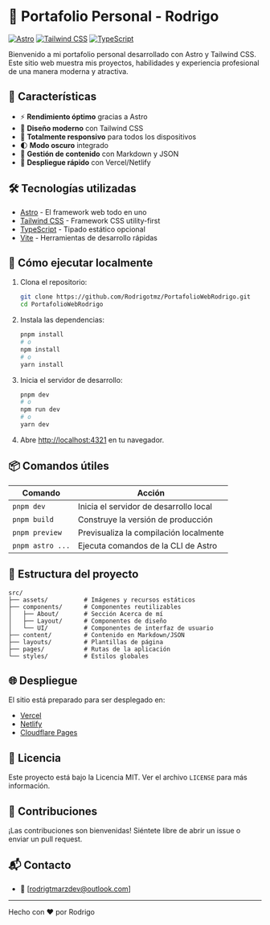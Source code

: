 # 🚀 Portafolio Personal - Rodrigo

[![Astro](https://img.shields.io/badge/Astro-5.0-FF5D01?logo=astro&style=for-the-badge&logoColor=white)](https://astro.build/)
[![Tailwind CSS](https://img.shields.io/badge/Tailwind_CSS-38B2AC?style=for-the-badge&logo=tailwind-css&logoColor=white)](https://tailwindcss.com/)
[![TypeScript](https://img.shields.io/badge/TypeScript-007ACC?style=for-the-badge&logo=typescript&logoColor=white)](https://www.typescriptlang.org/)

Bienvenido a mi portafolio personal desarrollado con Astro y Tailwind CSS. Este sitio web muestra mis proyectos, habilidades y experiencia profesional de una manera moderna y atractiva.

## 🌟 Características

- ⚡️ **Rendimiento óptimo** gracias a Astro
- 🎨 **Diseño moderno** con Tailwind CSS
- 📱 **Totalmente responsivo** para todos los dispositivos
- 🌓 **Modo oscuro** integrado
- 📝 **Gestión de contenido** con Markdown y JSON
- 🚀 **Despliegue rápido** con Vercel/Netlify

## 🛠 Tecnologías utilizadas

- [Astro](https://astro.build/) - El framework web todo en uno
- [Tailwind CSS](https://tailwindcss.com/) - Framework CSS utility-first
- [TypeScript](https://www.typescriptlang.org/) - Tipado estático opcional
- [Vite](https://vitejs.dev/) - Herramientas de desarrollo rápidas

## 🚀 Cómo ejecutar localmente

1. Clona el repositorio:
   ```bash
   git clone https://github.com/Rodrigotmz/PortafolioWebRodrigo.git
   cd PortafolioWebRodrigo
   ```

2. Instala las dependencias:
   ```bash
   pnpm install
   # o
   npm install
   # o
   yarn install
   ```

3. Inicia el servidor de desarrollo:
   ```bash
   pnpm dev
   # o
   npm run dev
   # o
   yarn dev
   ```

4. Abre [http://localhost:4321](http://localhost:4321) en tu navegador.

## 📦 Comandos útiles

| Comando           | Acción                                      |
|-------------------|---------------------------------------------|
| `pnpm dev`       | Inicia el servidor de desarrollo local      |
| `pnpm build`     | Construye la versión de producción          |
| `pnpm preview`   | Previsualiza la compilación localmente      |
| `pnpm astro ...` | Ejecuta comandos de la CLI de Astro         |

## 📄 Estructura del proyecto

```
src/
├── assets/          # Imágenes y recursos estáticos
├── components/      # Componentes reutilizables
│   ├── About/       # Sección Acerca de mí
│   ├── Layout/      # Componentes de diseño
│   └── UI/          # Componentes de interfaz de usuario
├── content/         # Contenido en Markdown/JSON
├── layouts/         # Plantillas de página
├── pages/           # Rutas de la aplicación
└── styles/          # Estilos globales
```

## 🌐 Despliegue

El sitio está preparado para ser desplegado en:
- [Vercel](https://vercel.com/)
- [Netlify](https://www.netlify.com/)
- [Cloudflare Pages](https://pages.cloudflare.com/)

## 📝 Licencia

Este proyecto está bajo la Licencia MIT. Ver el archivo `LICENSE` para más información.

## 🤝 Contribuciones

¡Las contribuciones son bienvenidas! Siéntete libre de abrir un issue o enviar un pull request.

## 📬 Contacto

- 📧 [rodrigtmarzdev@outlook.com]
<!-- - 💼 [LinkedIn](https://linkedin.com/in/Rodrigotmz)
- 🐦 [Twitter](https://twitter.com/tu-usuario) -->

---

Hecho con ❤️ por Rodrigo
